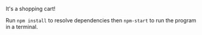 It's a shopping cart!

Run `npm install` to resolve dependencies then `npm-start` to run the program in a terminal.
